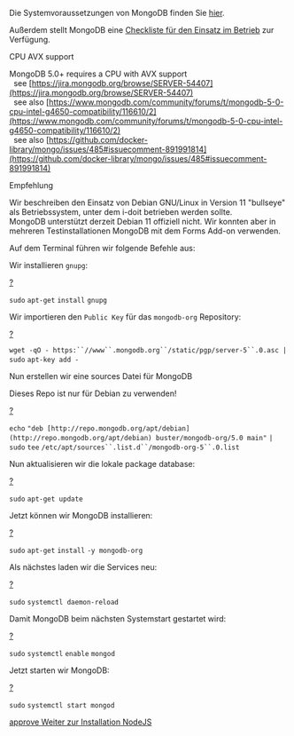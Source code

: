 Die Systemvoraussetzungen von MongoDB finden Sie [hier](https://docs.mongodb.com/manual/administration/production-notes/).

Außerdem stellt MongoDB eine [Checkliste für den Einsatz im Betrieb](https://docs.mongodb.com/manual/administration/production-checklist-operations/#operations-checklist) zur Verfügung.

  

CPU AVX support

MongoDB 5.0+ requires a CPU with AVX support  
  see [https://jira.mongodb.org/browse/SERVER-54407](https://jira.mongodb.org/browse/SERVER-54407)  
  see also [https://www.mongodb.com/community/forums/t/mongodb-5-0-cpu-intel-g4650-compatibility/116610/2](https://www.mongodb.com/community/forums/t/mongodb-5-0-cpu-intel-g4650-compatibility/116610/2)  
  see also [https://github.com/docker-library/mongo/issues/485#issuecomment-891991814](https://github.com/docker-library/mongo/issues/485#issuecomment-891991814)

Empfehlung

Wir beschreiben den Einsatz von Debian GNU/Linux in Version 11 "bullseye" als Betriebssystem, unter dem i-doit betrieben werden sollte.  
MongoDB unterstützt derzeit Debian 11 offiziell nicht. Wir konnten aber in mehreren Testinstallationen MongoDB mit dem Forms Add-on verwenden.

  

Auf dem Terminal führen wir folgende Befehle aus:

Wir installieren `gnupg`:

[?](#)

`sudo` `apt-get` `install` `gnupg`

  

Wir importieren den `Public Key` für das `mongodb-org` Repository:

[?](#)

`wget -qO - https:``//www``.mongodb.org``/static/pgp/server-5``.0.asc |` `sudo` `apt-key add -`

  

Nun erstellen wir eine sources Datei für MongoDB

Dieses Repo ist nur für Debian zu verwenden!

[?](#)

`echo` `"deb [http://repo.mongodb.org/apt/debian](http://repo.mongodb.org/apt/debian) buster/mongodb-org/5.0 main"` `|` `sudo` `tee` `/etc/apt/sources``.list.d``/mongodb-org-5``.0.list`

  

Nun aktualisieren wir die lokale package database:

[?](#)

`sudo` `apt-get update`

  

Jetzt können wir MongoDB installieren:

[?](#)

`sudo` `apt-get` `install` `-y mongodb-org`

  

Als nächstes laden wir die Services neu:

[?](#)

`sudo` `systemctl daemon-reload`

  

Damit MongoDB beim nächsten Systemstart gestartet wird:

[?](#)

`sudo` `systemctl` `enable` `mongod`

  

Jetzt starten wir MongoDB:

[?](#)

`sudo` `systemctl start mongod`

[approve Weiter zur Installation NodeJS](/display/de/Installation+NodeJS)